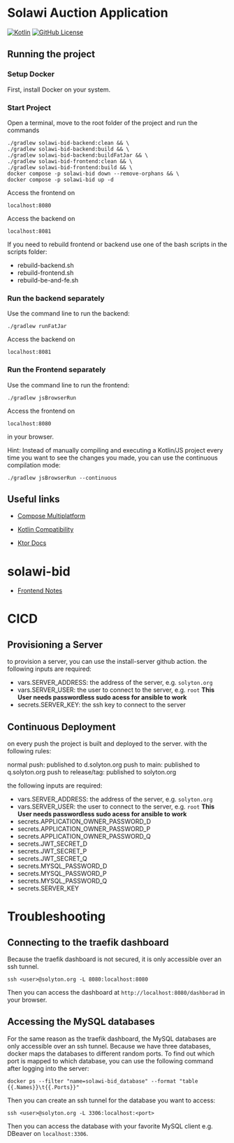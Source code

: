 # Solawi Auction Application
[![Kotlin](https://img.shields.io/badge/kotlin-1.9.22-blue.svg?logo=kotlin)](http://kotlinlang.org)
[![GitHub License](https://img.shields.io/badge/license-Apache%20License%202.0-blue.svg?style=flat)](http://www.apache.org/licenses/LICENSE-2.0)

## Running the project
### Setup Docker
First, install Docker on your system. 

### Start Project
Open a terminal, move to the root folder of the project and run the commands 
```shell
./gradlew solawi-bid-backend:clean && \
./gradlew solawi-bid-backend:build && \
./gradlew solawi-bid-backend:buildFatJar && \
./gradlew solawi-bid-frontend:clean && \
./gradlew solawi-bid-frontend:build && \
docker compose -p solawi-bid down --remove-orphans && \
docker compose -p solawi-bid up -d 
```

Access the frontend on
```
localhost:8080
```
Access the backend on
```
localhost:8081
```

If you need to rebuild frontend or backend use one of the bash scripts in the scripts folder:

- rebuild-backend.sh
- rebuild-frontend.sh
- rebuild-be-and-fe.sh

### Run the backend separately
Use the command line to run the backend:
```shell
./gradlew runFatJar
```
Access the backend on 
```
localhost:8081
```

### Run the Frontend separately
Use the command line to run the frontend:

```shell 
./gradlew jsBrowserRun
```
Access the frontend on
```
localhost:8080
```
in your browser.


Hint: 
Instead of manually compiling and executing a Kotlin/JS project every time you want to see the changes you made, you can use the continuous compilation mode:
```shell
./gradlew jsBrowserRun --continuous
```


## Useful links 

- [Compose Multiplatform](https://github.com/JetBrains/compose-jb)

- [Kotlin Compatibility](https://github.com/JetBrains/compose-jb/blob/master/VERSIONING.md#kotlin-compatibility)

- [Ktor Docs](https://ktor.io/docs/welcome.html)



# solawi-bid
- [Frontend Notes](./solawi-bid-frontend/Notes.md)

# CICD

## Provisioning a Server

to provision a server, you can use the install-server github action.
the following inputs are required:

- vars.SERVER_ADDRESS: the address of the server, e.g. `solyton.org`
- vars.SERVER_USER: the user to connect to the server, e.g. `root` **This User needs passwordless sudo acess for ansible to work**
- secrets.SERVER_KEY: the ssh key to connect to the server

## Continuous Deployment

on every push the project is built and deployed to the server.
with the following rules:

normal push: published to d.solyton.org
push to main: published to q.solyton.org
push to release/tag: published to solyton.org

the following inputs are required:

- vars.SERVER_ADDRESS: the address of the server, e.g. `solyton.org`
- vars.SERVER_USER: the user to connect to the server, e.g. `root` **This User needs passwordless sudo acess for ansible to work**
- secrets.APPLICATION_OWNER_PASSWORD_D
- secrets.APPLICATION_OWNER_PASSWORD_P
- secrets.APPLICATION_OWNER_PASSWORD_Q
- secrets.JWT_SECRET_D
- secrets.JWT_SECRET_P
- secrets.JWT_SECRET_Q
- secrets.MYSQL_PASSWORD_D
- secrets.MYSQL_PASSWORD_P
- secrets.MYSQL_PASSWORD_Q
- secrets.SERVER_KEY

# Troubleshooting

## Connecting to the traefik dashboard

Because the traefik dashboard is not secured, it is only accessible over an ssh tunnel.

```shell
ssh <user>@solyton.org -L 8080:localhost:8080
```

Then you can access the dashboard at `http://localhost:8080/dashborad` in your browser.

## Accessing the MySQL databases

For the same reason as the traefik dashboard, the MySQL databases are only accessible over an ssh tunnel.
Because we have three databases, docker maps the databases to different random ports.
To find out which port is mapped to which database, you can use the following command after logging into the server:

```shell
docker ps --filter "name=solawi-bid_database" --format "table {{.Names}}\t{{.Ports}}"
```

Then you can create an ssh tunnel for the database you want to access:

```shell
ssh <user>@solyton.org -L 3306:localhost:<port>
```

Then you can access the database with your favorite MySQL client e.g. DBeaver on `localhost:3306`.